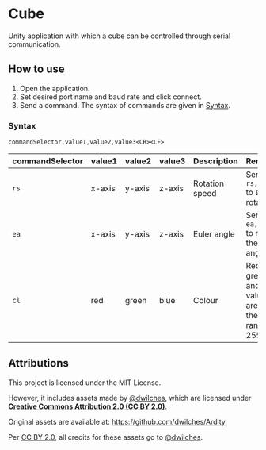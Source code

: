 # Cube

Unity application with which a cube can be controlled through serial communication.

## How to use

1. Open the application.
2. Set desired port name and baud rate and click connect.
3. Send a command. The syntax of commands are given in [Syntax](#syntax).

### Syntax

`commandSelector,value1,value2,value3<CR><LF>`

| commandSelector | value1 | value2 | value3 | Description    | Remarks                                             |
| --------------- | ------ | ------ | ------ | -------------- | --------------------------------------------------- |
| `rs`            | x-axis | y-axis | z-axis | Rotation speed | Send `rs,0,0,0` to stop rotation.                   |
| `ea`            | x-axis | y-axis | z-axis | Euler angle    | Send `ea,0,0,0` to reset the angles.                |
| `cl`            | red    | green  | blue   | Colour         | Red, green, and blue values are in the range 0-255. |

## Attributions

This project is licensed under the MIT License.

However, it includes assets made by [@dwilches](https://github.com/dwilches), which are licensed under [**Creative Commons Attribution 2.0 (CC BY 2.0)**](https://creativecommons.org/licenses/by/2.0/).

Original assets are available at: https://github.com/dwilches/Ardity

Per [CC BY 2.0](https://creativecommons.org/licenses/by/2.0/), all credits for these assets go to [@dwilches](https://github.com/dwilches).
